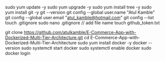 sudo yum update -y
sudo yum upgrade -y
sudo yum install tree -y
sudo yum install git -y
git --version
git config --global user.name "Atul Kamble"
git config --global user.email "atul_kamble@hotmail.com"
git config --list
touch .gitignore
sudo nano .gitignore
// add file name
touch github_token.txt

git clone https://github.com/atulkamble/E-Commerce-App-with-Dockerized-Multi-Tier-Architecture.git
cd E-Commerce-App-with-Dockerized-Multi-Tier-Architecture
sudo yum install docker -y
docker --version
sudo systemctl start docker
sudo systemctl enable docker
sudo docker login

